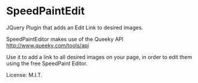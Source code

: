 # SpeedPaintEdit
JQuery Plugin that adds an Edit Link to desired images.

SpeedPaintEditor makes use of the Queeky API http://www.queeky.com/tools/api 

Use it to add a link to all desired images on your page, in order to edit them using the free SpeedPaint Editor.

License: M.I.T.
